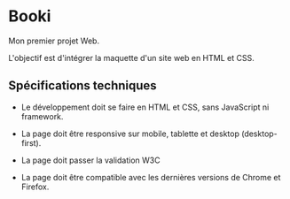 # Booki

Mon premier projet Web.

L'objectif est d'intégrer la maquette d'un site web en HTML et CSS.

## Spécifications techniques

- Le développement doit se faire en HTML et CSS, sans JavaScript ni framework.

- La page doit être responsive sur mobile, tablette et desktop (desktop-first).

- La page doit passer la validation W3C

- La page doit être compatible avec les dernières versions de Chrome et Firefox.